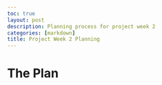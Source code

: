 ```yaml
---
toc: true
layout: post
description: Planning process for project week 2
categories: [markdown]
title: Project Week 2 Planning
---
```


# The Plan